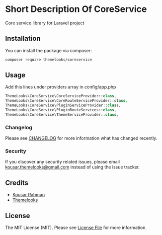 # Short Description Of CoreService

Core service library for Laravel project

## Installation

You can install the package via composer:

```bash
composer require themelooks/coreservice
```

## Usage
Add this lines under providers array in config/app.php
``` php
ThemeLooks\CoreService\CoreServiceProvider::class,
ThemeLooks\CoreService\CoreRouteServiceProvider::class,
ThemeLooks\CoreService\PluginServiceProvider::class,
ThemeLooks\CoreService\PluginRouteServices::class,
ThemeLooks\CoreService\ThemeServiceProvider::class,
```
### Changelog

Please see [CHANGELOG](CHANGELOG.md) for more information what has changed recently.


### Security

If you discover any security related issues, please email kousar.themelooks@gmail.com instead of using the issue tracker.

## Credits

- [Kousar Rahman](https://github.com/kousar2334)
- [Themelooks](http://themelooks.com/)

## License

The MIT License (MIT). Please see [License File](LICENSE.md) for more information.
